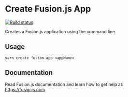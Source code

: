 # Create Fusion.js App

[![Build status](https://badge.buildkite.com/bb6f46e9ba824ba83b2c79ddd483d954ab36a98d022220611f.svg?branch=master)](https://buildkite.com/uberopensource/create-fusion-app)

Creates a Fusion.js application using the command line.

## Usage

```
yarn create fusion-app <appName>
```

## Documentation

Read Fusion.js documentation and learn how to get help at: https://fusionjs.com
